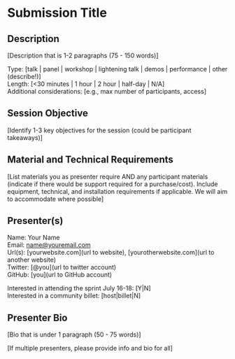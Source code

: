 # Submission Title

## Description

[Description that is 1-2 paragraphs (75 - 150 words)]

Type: [talk | panel | workshop | lightening talk | demos | performance | other (describe!)]  
Length: [<30 minutes | 1 hour | 2 hour | half-day | N/A]  
Additional considerations: [e.g., max number of participants, access]  

## Session Objective

[Identify 1-3 key objectives for the session (could be participant takeaways)]

## Material and Technical Requirements

[List materials you as presenter require AND any participant materials (indicate if there would be support required for a purchase/cost). Include equipment, technical, and installation requirements if applicable. We will aim to accommodate where possible]

## Presenter(s)

Name: Your Name  
Email: name@youremail.com  
Url(s): [yourwebsite.com](url to website), [yourotherwebsite.com](url to another website)  
Twitter: [@you](url to twitter account)  
GitHub: [you](url to GitHub account)  

Interested in attending the sprint July 16-18: [Y|N]  
Interested in a community billet: [host|billet|N]

## Presenter Bio

[Bio that is under 1 paragraph (50 - 75 words)]


[If multiple presenters, please provide info and bio for all]
